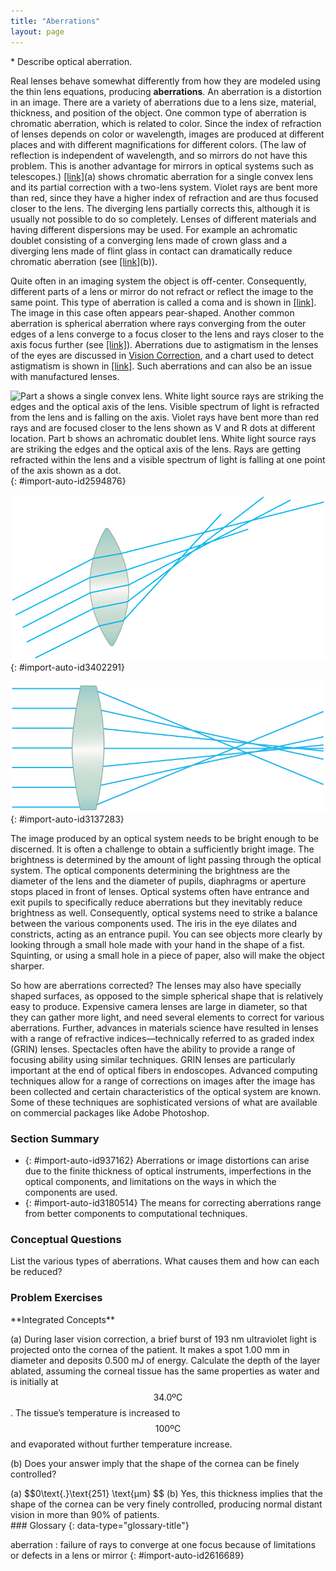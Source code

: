 ```yaml
---
title: "Aberrations"
layout: page
---
```



<div data-type="abstract" markdown="1">
* Describe optical aberration.

</div>

Real lenses behave somewhat differently from how they are modeled using the thin lens equations, producing **aberrations**. An aberration is a distortion in an image. There are a variety of aberrations due to a lens size, material, thickness, and position of the object. One common type of aberration is chromatic aberration, which is related to color. Since the index of refraction of lenses depends on color or wavelength, images are produced at different places and with different magnifications for different colors. (The law of reflection is independent of wavelength, and so mirrors do not have this problem. This is another advantage for mirrors in optical systems such as telescopes.) [\[link\]](#import-auto-id2594876)(a) shows chromatic aberration for a single convex lens and its partial correction with a two-lens system. Violet rays are bent more than red, since they have a higher index of refraction and are thus focused closer to the lens. The diverging lens partially corrects this, although it is usually not possible to do so completely. Lenses of different materials and having different dispersions may be used. For example an achromatic doublet consisting of a converging lens made of crown glass and a diverging lens made of flint glass in contact can dramatically reduce chromatic aberration (see [\[link\]](#import-auto-id2594876)(b)).

Quite often in an imaging system the object is off-center. Consequently, different parts of a lens or mirror do not refract or reflect the image to the same point. This type of aberration is called a coma and is shown in [\[link\]](#import-auto-id3402291). The image in this case often appears pear-shaped. Another common aberration is spherical aberration where rays converging from the outer edges of a lens converge to a focus closer to the lens and rays closer to the axis focus further (see [\[link\]](#import-auto-id3137283)). Aberrations due to astigmatism in the lenses of the eyes are discussed in [Vision Correction](/m42484), and a chart used to detect astigmatism is shown in [\[link\]](/m42484#import-auto-id2929041). Such aberrations and can also be an issue with manufactured lenses.

![Part a shows a single convex lens. White light source rays are striking the edges and the optical axis of the lens. Visible spectrum of light is refracted from the lens and is falling on the axis. Violet rays have bent more than red rays and are focused closer to the lens shown as V and R dots at different location. Part b shows an achromatic doublet lens. White light source rays are striking the edges and the optical axis of the lens. Rays are getting refracted within the lens and a visible spectrum of light is falling at one point of the axis shown as a dot.](../resources/Figure_27_06_01.jpg "(a) Chromatic aberration is caused by the dependence of a lens&#x2019;s index of refraction on color (wavelength). The lens is more powerful for violet (V) than for red (R), producing images with different locations and magnifications. (b) Multiple-lens systems can partially correct chromatic aberrations, but they may require lenses of different materials and add to the expense of optical systems such as cameras."){: #import-auto-id2594876}

![The image shows a biconvex lens. Rays originating from points not on the optical axis are striking the lens. Pairs of the rays converge at different focus points, but there is no one point where all rays converge.](../resources/Figure_27_06_02.jpg "A coma is an aberration caused by an object that is off-center, often resulting in a pear-shaped image. The rays originate from points that are not on the optical axis and they do not converge at one common focal point."){: #import-auto-id3402291}

![The image shows a spherical converging lens. Light rays are hitting the lens and converging at different points. These focus positions are dependent on which zone of the lens the light hits.](../resources/Figure_27_06_03.jpg "Spherical aberration is caused by rays focusing at different distances from the lens."){: #import-auto-id3137283}

The image produced by an optical system needs to be bright enough to be discerned. It is often a challenge to obtain a sufficiently bright image. The brightness is determined by the amount of light passing through the optical system. The optical components determining the brightness are the diameter of the lens and the diameter of pupils, diaphragms or aperture stops placed in front of lenses. Optical systems often have entrance and exit pupils to specifically reduce aberrations but they inevitably reduce brightness as well. Consequently, optical systems need to strike a balance between the various components used. The iris in the eye dilates and constricts, acting as an entrance pupil. You can see objects more clearly by looking through a small hole made with your hand in the shape of a fist. Squinting, or using a small hole in a piece of paper, also will make the object sharper.

So how are aberrations corrected? The lenses may also have specially shaped surfaces, as opposed to the simple spherical shape that is relatively easy to produce. Expensive camera lenses are large in diameter, so that they can gather more light, and need several elements to correct for various aberrations. Further, advances in materials science have resulted in lenses with a range of refractive indices—technically referred to as graded index (GRIN) lenses. Spectacles often have the ability to provide a range of focusing ability using similar techniques. GRIN lenses are particularly important at the end of optical fibers in endoscopes. Advanced computing techniques allow for a range of corrections on images after the image has been collected and certain characteristics of the optical system are known. Some of these techniques are sophisticated versions of what are available on commercial packages like Adobe Photoshop.

### Section Summary

* {: #import-auto-id937162} Aberrations or image distortions can arise due to the finite thickness of optical instruments, imperfections in the optical components, and limitations on the ways in which the components are used.
* {: #import-auto-id3180514} The means for correcting aberrations range from better components to computational techniques.

### Conceptual Questions

<div data-type="exercise" data-element-type="conceptual-questions">
<div data-type="problem" markdown="1">
List the various types of aberrations. What causes them and how can each be reduced?

</div>
</div>

### Problem Exercises

<div data-type="exercise" data-element-type="problems-exercises">
<div data-type="problem" markdown="1">
**Integrated Concepts**

(a) During laser vision correction, a brief burst of 193 nm ultraviolet light is projected onto the cornea of the patient. It makes a spot 1.00 mm in diameter and deposits 0.500 mJ of energy. Calculate the depth of the layer ablated, assuming the corneal tissue has the same properties as water and is initially at  $$\text{34.0ºC} $$
. The tissue’s temperature is increased to  $$\text{100ºC} $$
 and evaporated without further temperature increase.

(b) Does your answer imply that the shape of the cornea can be finely controlled?

</div>
<div data-type="solution" data-element-type="problems-exercises" markdown="1">
(a)  $$0\text{.}\text{251} \text{μm} $$
(b) Yes, this thickness implies that the shape of the cornea can be very finely controlled, producing normal distant vision in more than 90% of patients.

</div>
</div>

<div data-type="glossary" markdown="1">
### Glossary
{: data-type="glossary-title"}

aberration
: failure of rays to converge at one focus because of limitations or defects in a lens or mirror
{: #import-auto-id2616689}

</div>
